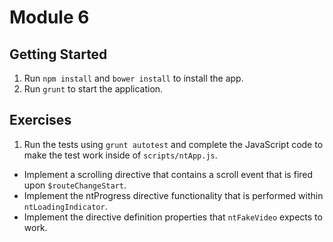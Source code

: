 # Module 6

## Getting Started
1. Run `npm install` and `bower install` to install the app.
2. Run `grunt` to start the application.

## Exercises
1. Run the tests using `grunt autotest` and complete the JavaScript code to make the test work inside of `scripts/ntApp.js`.
  - Implement a scrolling directive that contains a scroll event that is fired upon `$routeChangeStart`.
  - Implement the ntProgress directive functionality that is performed within `ntLoadingIndicator`.
  - Implement the directive definition properties that `ntFakeVideo` expects to work.
